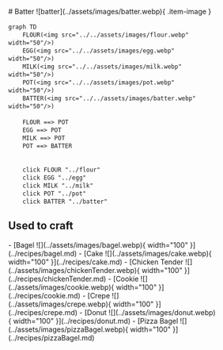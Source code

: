 <figure markdown="1">
# Batter
![batter](../assets/images/batter.webp){ .item-image }

```mermaid
graph TD
    FLOUR(<img src="../../assets/images/flour.webp" width="50"/>)
    EGG(<img src="../../assets/images/egg.webp" width="50"/>)
    MILK(<img src="../../assets/images/milk.webp" width="50"/>)
    POT(<img src="../../assets/images/pot.webp" width="50"/>)
    BATTER(<img src="../../assets/images/batter.webp" width="50"/>)
    
    FLOUR ==> POT
    EGG ==> POT
    MILK ==> POT
    POT ==> BATTER


    click FLOUR "../flour"
    click EGG "../egg"
    click MILK "../milk"
    click POT "../pot"
    click BATTER "../batter"

```

## Used to craft

<div class="grid cards" markdown>
- [Bagel ![](../assets/images/bagel.webp){ width="100" }](../recipes/bagel.md)  
- [Cake ![](../assets/images/cake.webp){ width="100" }](../recipes/cake.md)  
- [Chicken Tender ![](../assets/images/chickenTender.webp){ width="100" }](../recipes/chickenTender.md)  
- [Cookie ![](../assets/images/cookie.webp){ width="100" }](../recipes/cookie.md)  
- [Crepe ![](../assets/images/crepe.webp){ width="100" }](../recipes/crepe.md)  
- [Donut ![](../assets/images/donut.webp){ width="100" }](../recipes/donut.md)  
- [Pizza Bagel ![](../assets/images/pizzaBagel.webp){ width="100" }](../recipes/pizzaBagel.md)  
</div>



</figure>
